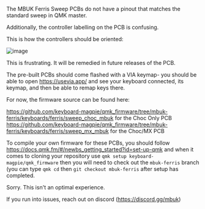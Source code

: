 The MBUK Ferris Sweep PCBs do not have a pinout that matches the standard sweep in QMK master.

Additionally, the controller labelling on the PCB is confusing.

This is how the controllers should be oriented:

![image](https://github.com/mechboardsguides/mbuk-ferris-readme/assets/19674258/86000e5b-b801-4511-9232-9e7fd0ad9052)


This is frustrating. It will be remedied in future releases of the PCB.

The pre-built PCBs should come flashed with a VIA keymap- you should be able to open https://usevia.app/ and see your keyboard connected, its keymap, and then be able to remap keys there.

For now, the firmware source can be found here: 

https://github.com/keyboard-magpie/qmk_firmware/tree/mbuk-ferris/keyboards/ferris/sweep_choc_mbuk for the Choc Only PCB
https://github.com/keyboard-magpie/qmk_firmware/tree/mbuk-ferris/keyboards/ferris/sweep_mx_mbuk for the Choc/MX PCB

To compile your own firmware for these PCBs, you should follow https://docs.qmk.fm/#/newbs_getting_started?id=set-up-qmk and when it comes to cloning your repository use `qmk setup keyboard-magpie/qmk_firmware` then you will need to check out the `mbuk-ferris` branch (you can type `qmk cd` then `git checkout mbuk-ferris` after setup has completed.

Sorry. This isn't an optimal experience.

If you run into issues, reach out on discord (https://discord.gg/mbuk)

